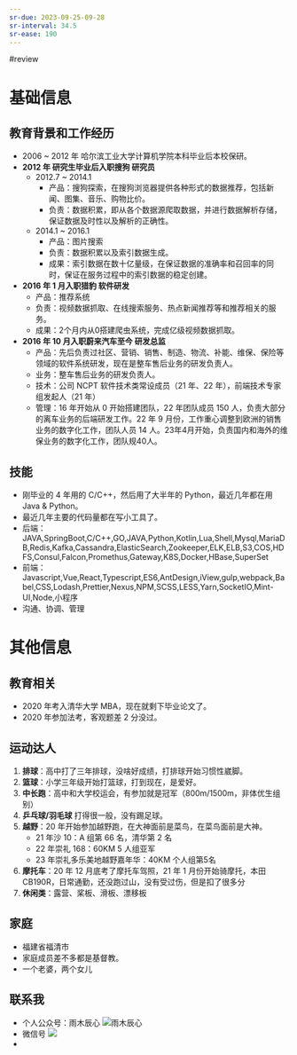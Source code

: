 ```yaml
---
sr-due: 2023-09-25-09-28
sr-interval: 34.5
sr-ease: 190
---
```


#review 
# 基础信息
## 教育背景和工作经历
- 2006 ~ 2012 年 哈尔滨工业大学计算机学院本科毕业后本校保研。  
- **2012 年 研究生毕业后入职搜狗  研究员**
	- 2012.7 ~ 2014.1 
		- 产品：搜狗探索，在搜狗浏览器提供各种形式的数据推荐，包括新闻、图集、音乐、购物比价。
		- 负责：数据积累，即从各个数据源爬取数据，并进行数据解析存储，保证数据及时性以及解析的正确性。
	- 2014.1 ~ 2016.1
		- 产品：图片搜索
		- 负责：数据积累以及索引数据生成。
		- 成果：索引数据在数十亿量级，在保证数据的准确率和召回率的同时，保证在服务过程中的索引数据的稳定创建。
- **2016 年 1 月入职猎豹 软件研发**
	- 产品：推荐系统
	- 负责：视频数据抓取、在线搜索服务、热点新闻推荐等和推荐相关的服务。
	- 成果：2个月内从0搭建爬虫系统，完成亿级视频数据抓取。
- **2016 年 10 月入职蔚来汽车至今 研发总监**
	- 产品：先后负责过社区、营销、销售、制造、物流、补能、维保、保险等领域的软件系统研发，现在是整车售后业务的研发负责人。  
	- 业务：整车售后业务的研发负责人。
	- 技术：公司 NCPT 软件技术类常设成员（21 年、22 年），前端技术专家组发起人（21 年）
	- 管理：16 年开始从 0 开始搭建团队，22 年团队成员 150 人，负责大部分的离车业务的后端研发工作。22 年 9 月份，工作重心调整到欧洲的销售业务的数字化工作，团队人员 14 人。23年4月开始，负责国内和海外的维保业务的数字化工作，团队规40人。

## 技能
- 刚毕业的 4 年用的 C/C++，然后用了大半年的 Python，最近几年都在用 Java & Python。
- 最近几年主要的代码量都在写小工具了。
- 后端：JAVA,SpringBoot,C/C++,GO,JAVA,Python,Kotlin,Lua,Shell,Mysql,MariaDB,Redis,Kafka,Cassandra,ElasticSearch,Zookeeper,ELK,ELB,S3,COS,HDFS,Consul,Falcon,Promethus,Gateway,K8S,Docker,HBase,SuperSet
- 前端：Javascript,Vue,React,Typescript,ES6,AntDesign,iView,gulp,webpack,Babel,CSS,Lodash,Prettier,Nexus,NPM,SCSS,LESS,Yarn,SocketIO,Mint-UI,Node,小程序
- 沟通、协调、管理

# 其他信息
## 教育相关
- 2020 年考入清华大学 MBA，现在就剩下毕业论文了。
- 2020 年参加法考，客观题差 2 分没过。
## 运动达人
1.  **排球**：高中打了三年排球，没啥好成绩，打排球开始习惯性崴脚。
2.  **篮球**：小学三年级开始打篮球，打到现在，是爱好。
3.  **中长跑**：高中和大学校运会，有参加就是冠军（800m/1500m，非体优生组别）
4.  **乒乓球/羽毛球** 打得很一般，没有踢足球。
5.  **越野**：20 年开始参加越野跑，在大神面前是菜鸟，在菜鸟面前是大神。
	- 21 年沙 10：A 组第 66 名，清华第 2 名
	- 22 年崇礼 168：60KM 5 人组亚军
	- 23 年崇礼多乐美地越野嘉年华：40KM 个人组第5名
6.  **摩托车**：20 年 12 月底考了摩托车驾照，21 年 1 月份开始骑摩托，本田 CB190R，日常通勤，还没跑过山，没有受过伤，但是扣了很多分
7. **休闲类**：露营、桨板、滑板、漂移板
## 家庭
- 福建省福清市
- 家庭成员差不多都是基督教。
- 一个老婆，两个女儿
## 联系我
- 个人公众号：雨木辰心
![雨木辰心](https://s2.loli.net/2022/12/31/L2TQ1cMreqxfnbN.jpg)
- 微信号
![](https://s2.loli.net/2022/12/31/b6CAsBH93G8mjlt.jpg)
-



